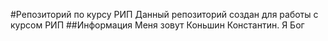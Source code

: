#Репозиторий по курсу РИП
Данный репозиторий создан для работы с курсом РИП
##Информация
Меня зовут Коньшин Константин. Я Бог
